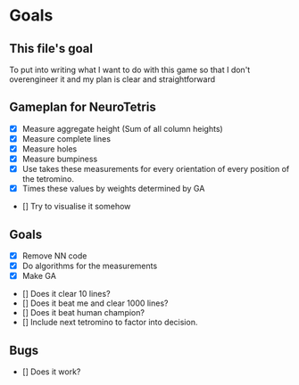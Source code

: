 # Goals
## This file's goal

To put into writing what I want to do with this game so that I don't overengineer it and my plan is clear and straightforward

## Gameplan for NeuroTetris
- [x] Measure aggregate height (Sum of all column heights)
- [x] Measure complete lines
- [x] Measure holes
- [x] Measure bumpiness
- [x] Use takes these measurements for every orientation of every position of the tetromino.
- [x] Times these values by weights determined by GA
- [] Try to visualise it somehow

## Goals
- [x] Remove NN code
- [x] Do algorithms for the measurements
- [x] Make GA
- [] Does it clear 10 lines?
- [] Does it beat me and clear 1000 lines?
- [] Does it beat human champion?
- [] Include next tetromino to factor into decision.

## Bugs
- [] Does it work?


